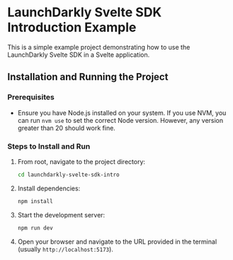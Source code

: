 # LaunchDarkly Svelte SDK Introduction Example

This is a simple example project demonstrating how to use the LaunchDarkly Svelte SDK in a Svelte application.

## Installation and Running the Project

### Prerequisites

- Ensure you have Node.js installed on your system. If you use NVM, you can run `nvm use` to set the correct Node version. However, any version greater than 20 should work fine.

### Steps to Install and Run

1. From root, navigate to the project directory:

   ```bash
   cd launchdarkly-svelte-sdk-intro
   ```

2. Install dependencies:

   ```bash
   npm install
   ```

3. Start the development server:

   ```bash
   npm run dev
   ```

4. Open your browser and navigate to the URL provided in the terminal (usually `http://localhost:5173`).
